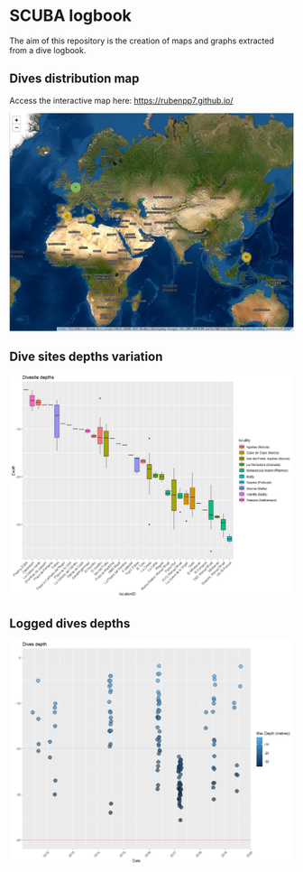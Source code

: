 # SCUBA logbook

The aim of this repository is the creation of maps and graphs extracted from a dive logbook.

## Dives distribution map

Access the interactive map here:
<https://rubenpp7.github.io/>

![distribution](images/logbook_map.PNG)


## Dive sites depths variation

![divesite_depths](images/divesite_depths.png)

## Logged dives depths

![logged_depths](images/logged_depths.png)